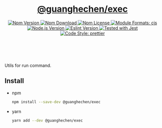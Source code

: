 <header>
  <h1 align="center">
    <a href="https://github.com/guanghechen/node-scaffolds/tree/@guanghechen/exec@1.0.1/packages/exec#readme">@guanghechen/exec</a>
  </h1>
  <div align="center">
    <a href="https://www.npmjs.com/package/@guanghechen/exec">
      <img
        alt="Npm Version"
        src="https://img.shields.io/npm/v/@guanghechen/exec.svg"
      />
    </a>
    <a href="https://www.npmjs.com/package/@guanghechen/exec">
      <img
        alt="Npm Download"
        src="https://img.shields.io/npm/dm/@guanghechen/exec.svg"
      />
    </a>
    <a href="https://www.npmjs.com/package/@guanghechen/exec">
      <img
        alt="Npm License"
        src="https://img.shields.io/npm/l/@guanghechen/exec.svg"
      />
    </a>
    <a href="#install">
      <img
        alt="Module Formats: cjs"
        src="https://img.shields.io/badge/module_formats-cjs-green.svg"
      />
    </a>
    <a href="https://github.com/nodejs/node">
      <img
        alt="Node.js Version"
        src="https://img.shields.io/node/v/@guanghechen/exec"
      />
    </a>
    <a href="https://github.com/facebook/jest">
      <img
        alt="Eslint Version"
        src="https://img.shields.io/npm/dependency-version/@guanghechen/exec/peer/jest"
      />
    </a>
    <a href="https://github.com/facebook/jest">
      <img
        alt="Tested with Jest"
        src="https://img.shields.io/badge/tested_with-jest-9c465e.svg"
      />
    </a>
    <a href="https://github.com/prettier/prettier">
      <img
        alt="Code Style: prettier"
        src="https://img.shields.io/badge/code_style-prettier-ff69b4.svg?style=flat-square"
      />
    </a>
  </div>
</header>
<br/>


Utils for run command.

## Install

* npm

  ```bash
  npm install --save-dev @guanghechen/exec
  ```

* yarn

  ```bash
  yarn add --dev @guanghechen/exec
  ```


[homepage]: https://github.com/guanghechen/node-scaffolds/tree/@guanghechen/exec@1.0.1/packages/exec#readme

